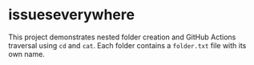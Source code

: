 # issueseverywhere

This project demonstrates nested folder creation and GitHub Actions traversal using `cd` and `cat`. Each folder contains a `folder.txt` file with its own name.

